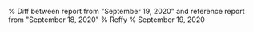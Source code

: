 % Diff between report from "September 19, 2020" and reference report from "September 18, 2020"
% Reffy
% September 19, 2020

